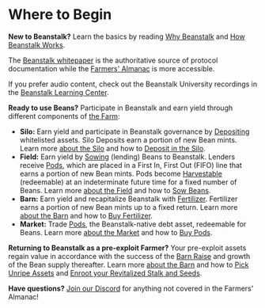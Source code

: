 # Where to Begin

**New to Beanstalk?** Learn the basics by reading [Why Beanstalk](../../introduction/why-beanstalk.md) and [How Beanstalk Works](../../introduction/how-beanstalk-works.md).&#x20;

The [Beanstalk whitepaper](https://bean.money/docs/beanstalk.pdf) is the authoritative source of protocol documentation while the [Farmers' Almanac](../../) is more accessible.&#x20;

If you prefer audio content, check out the Beanstalk University recordings in the [Beanstalk Learning Center](../../community/beanstalk-learning-center.md).

**Ready to use Beans?** Participate in Beanstalk and earn yield through different components of [the Farm](../../farm/overview.md):

* **Silo:** Earn yield and participate in Beanstalk governance by [Depositing](../../protocol/glossary.md#deposit) whitelisted assets. Silo Deposits earn a portion of new Bean mints. Learn more [about the Silo](../../farm/silo.md) and how to [Deposit in the Silo](../silo/deposit.md).
* **Field:** Earn yield by [Sowing](../../protocol/glossary.md#sow) (lending) Beans to Beanstalk. Lenders receive [Pods](../../protocol/glossary.md#pods), which are placed in a First In, First Out (FIFO) line that earns a portion of new Bean mints. Pods become [Harvestable](../../protocol/glossary.md#harvestable-pods) (redeemable) at an indeterminate future time for a fixed number of Beans. Learn more [about the Field](../../farm/field.md) and how to [Sow Beans](../field/sow.md).
* **Barn:** Earn yield and recapitalize Beanstalk with [Fertilizer](../../protocol/glossary.md#fertilizer). Fertilizer earns a portion of new Bean mints up to a fixed return. Learn more [about the Barn](../../farm/barn.md) and how to [Buy Fertilizer](../barn/buy-fertilizer.md).
* **Market:** Trade [Pods](../../protocol/glossary.md#pods), the Beanstalk-native debt asset, redeemable for Beans. Learn more [about the Market](../../farm/market.md) and how to [Buy Pods](../market/buy-pods.md).

**Returning to Beanstalk as a pre-exploit Farmer?** Your pre-exploit assets regain value in accordance with the success of the [Barn Raise](../../protocol/glossary.md#barn-raise) and growth of the Bean supply thereafter. Learn more [about the Barn](../../farm/barn.md) and how to [Pick Unripe Assets](../unripe-assets/pick-unripe-assets.md) and [Enroot your Revitalized Stalk and Seeds](../silo/claim-rewards.md#enroot).

**Have questions?** [Join our Discord](https://discord.gg/beanstalk) for anything not covered in the Farmers' Almanac!
